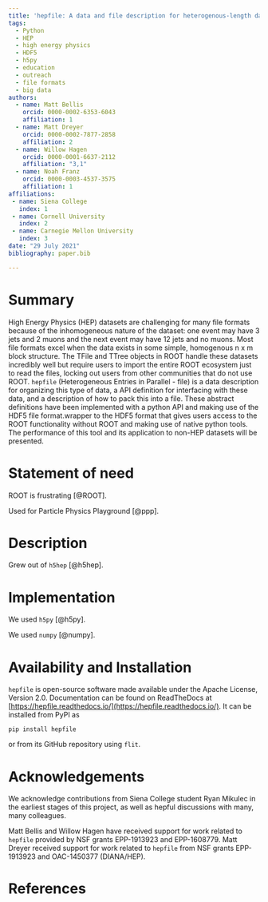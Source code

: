 ```yaml
---
title: 'hepfile: A data and file description for heterogenous-length data, implemented in python and HDF5'
tags:
  - Python
  - HEP
  - high energy physics
  - HDF5
  - h5py
  - education
  - outreach
  - file formats
  - big data
authors:
  - name: Matt Bellis
    orcid: 0000-0002-6353-6043
    affiliation: 1
  - name: Matt Dreyer
    orcid: 0000-0002-7877-2858
    affiliation: 2
  - name: Willow Hagen
    orcid: 0000-0001-6637-2112
    affiliation: "3,1"
  - name: Noah Franz
    orcid: 0000-0003-4537-3575
    affiliation: 1
affiliations:
 - name: Siena College
   index: 1
 - name: Cornell University
   index: 2
 - name: Carnegie Mellon University
   index: 3
date: "29 July 2021"
bibliography: paper.bib

---
```


# Summary

High Energy Physics (HEP) datasets are
challenging for many file formats because of the inhomogeneous nature
of the dataset: one event may have 3 jets and 2 muons and the next
event may have 12 jets and no muons. Most file formats excel when the
data exists in some simple, homogenous n x m block structure. 
The TFile and TTree
objects in ROOT handle these datasets incredibly well but require users
to import the entire ROOT ecosystem just to read the files, locking out
users from other communities that do not use ROOT. `hepfile` 
(Heterogeneous Entries in Parallel - file) is a data description for
organizing this type of data, a API definition for interfacing with these data,
and a description of how to pack this into a file. These abstract definitions
have been implemented with a python API and making use of the HDF5 file format.wrapper to the HDF5 format
that gives users access to the ROOT functionality without ROOT and
making use of native python tools. The performance of this tool and its
application to non-HEP datasets will be presented.


# Statement of need

ROOT is frustrating [@ROOT].

Used for Particle Physics Playground [@ppp].

# Description

Grew out of `h5hep` [@h5hep].

# Implementation

We used `h5py` [@h5py].

We used `numpy` [@numpy].

# Availability and Installation
`hepfile` is open-source software made available under the Apache License, Version 2.0.
Documentation can be found on ReadTheDocs
at [https://hepfile.readthedocs.io/](https://hepfile.readthedocs.io/).
It can be installed from PyPI as
```
pip install hepfile
```
or from its GitHub repository using `flit`.


# Acknowledgements

We acknowledge contributions from Siena College student Ryan Mikulec in the
earliest stages of this project, as well as hepful discussions with many, many 
colleagues.

Matt Bellis and Willow Hagen have received support for work related to 
`hepfile` provided by NSF grants EPP-1913923 and EPP-1608779.
Matt Dreyer received support for work related to `hepfile` from 
NSF grants EPP-1913923 and OAC-1450377 (DIANA/HEP).

# References
